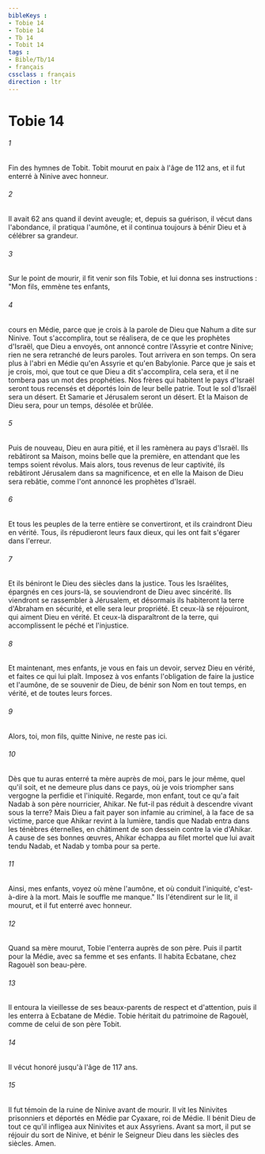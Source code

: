```yaml
---
bibleKeys : 
- Tobie 14
- Tobie 14
- Tb 14
- Tobit 14
tags : 
- Bible/Tb/14
- français
cssclass : français
direction : ltr
---
```


# Tobie 14

###### 1
Fin des hymnes de Tobit. Tobit mourut en paix à l'âge de 112 ans, et il fut enterré à Ninive avec honneur.
###### 2
Il avait 62 ans quand il devint aveugle; et, depuis sa guérison, il vécut dans l'abondance, il pratiqua l'aumône, et il continua toujours à bénir Dieu et à célébrer sa grandeur.
###### 3
Sur le point de mourir, il fit venir son fils Tobie, et lui donna ses instructions : "Mon fils, emmène tes enfants,
###### 4
cours en Médie, parce que je crois à la parole de Dieu que Nahum a dite sur Ninive. Tout s'accomplira, tout se réalisera, de ce que les prophètes d'Israël, que Dieu a envoyés, ont annoncé contre l'Assyrie et contre Ninive; rien ne sera retranché de leurs paroles. Tout arrivera en son temps. On sera plus à l'abri en Médie qu'en Assyrie et qu'en Babylonie. Parce que je sais et je crois, moi, que tout ce que Dieu a dit s'accomplira, cela sera, et il ne tombera pas un mot des prophéties. Nos frères qui habitent le pays d'Israël seront tous recensés et déportés loin de leur belle patrie. Tout le sol d'Israël sera un désert. Et Samarie et Jérusalem seront un désert. Et la Maison de Dieu sera, pour un temps, désolée et brûlée.
###### 5
Puis de nouveau, Dieu en aura pitié, et il les ramènera au pays d'Israël. Ils rebâtiront sa Maison, moins belle que la première, en attendant que les temps soient révolus. Mais alors, tous revenus de leur captivité, ils rebâtiront Jérusalem dans sa magnificence, et en elle la Maison de Dieu sera rebâtie, comme l'ont annoncé les prophètes d'Israël.
###### 6
Et tous les peuples de la terre entière se convertiront, et ils craindront Dieu en vérité. Tous, ils répudieront leurs faux dieux, qui les ont fait s'égarer dans l'erreur.
###### 7
Et ils béniront le Dieu des siècles dans la justice. Tous les Israélites, épargnés en ces jours-là, se souviendront de Dieu avec sincérité. Ils viendront se rassembler à Jérusalem, et désormais ils habiteront la terre d'Abraham en sécurité, et elle sera leur propriété. Et ceux-là se réjouiront, qui aiment Dieu en vérité. Et ceux-là disparaîtront de la terre, qui accomplissent le péché et l'injustice.
###### 8
Et maintenant, mes enfants, je vous en fais un devoir, servez Dieu en vérité, et faites ce qui lui plaît. Imposez à vos enfants l'obligation de faire la justice et l'aumône, de se souvenir de Dieu, de bénir son Nom en tout temps, en vérité, et de toutes leurs forces.
###### 9
Alors, toi, mon fils, quitte Ninive, ne reste pas ici.
###### 10
Dès que tu auras enterré ta mère auprès de moi, pars le jour même, quel qu'il soit, et ne demeure plus dans ce pays, où je vois triompher sans vergogne la perfidie et l'iniquité. Regarde, mon enfant, tout ce qu'a fait Nadab à son père nourricier, Ahikar. Ne fut-il pas réduit à descendre vivant sous la terre? Mais Dieu a fait payer son infamie au criminel, à la face de sa victime, parce que Ahikar revint à la lumière, tandis que Nadab entra dans les ténèbres éternelles, en châtiment de son dessein contre la vie d'Ahikar. A cause de ses bonnes œuvres, Ahikar échappa au filet mortel que lui avait tendu Nadab, et Nadab y tomba pour sa perte.
###### 11
Ainsi, mes enfants, voyez où mène l'aumône, et où conduit l'iniquité, c'est-à-dire à la mort. Mais le souffle me manque." Ils l'étendirent sur le lit, il mourut, et il fut enterré avec honneur.
###### 12
Quand sa mère mourut, Tobie l'enterra auprès de son père. Puis il partit pour la Médie, avec sa femme et ses enfants. Il habita Ecbatane, chez Ragouèl son beau-père.
###### 13
Il entoura la vieillesse de ses beaux-parents de respect et d'attention, puis il les enterra à Ecbatane de Médie. Tobie héritait du patrimoine de Ragouèl, comme de celui de son père Tobit.
###### 14
Il vécut honoré jusqu'à l'âge de 117 ans.
###### 15
Il fut témoin de la ruine de Ninive avant de mourir. Il vit les Ninivites prisonniers et déportés en Médie par Cyaxare, roi de Médie. Il bénit Dieu de tout ce qu'il infligea aux Ninivites et aux Assyriens. Avant sa mort, il put se réjouir du sort de Ninive, et bénir le Seigneur Dieu dans les siècles des siècles. Amen.
